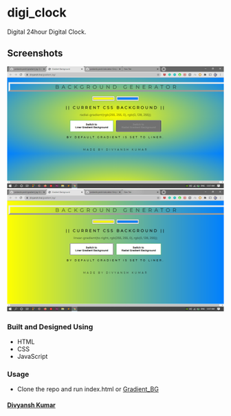 # digi_clock
Digital 24hour Digital Clock.

## Screenshots
![Radialbg](https://raw.githubusercontent.com/jordandivyansh/gradient_bg/master/Screenshot%20(259).png)
![Linearbg](https://raw.githubusercontent.com/jordandivyansh/gradient_bg/master/Screenshot%20(258).png)

### Built and Designed Using
- HTML
- CSS
- JavaScript

### Usage
- Clone the repo and run index.html or [Gradient_BG](https://jordandivyansh.github.io/gradient_bg/)

#### [Divyansh Kumar](https://jordandivyansh.github.io/divyanshkumar)
